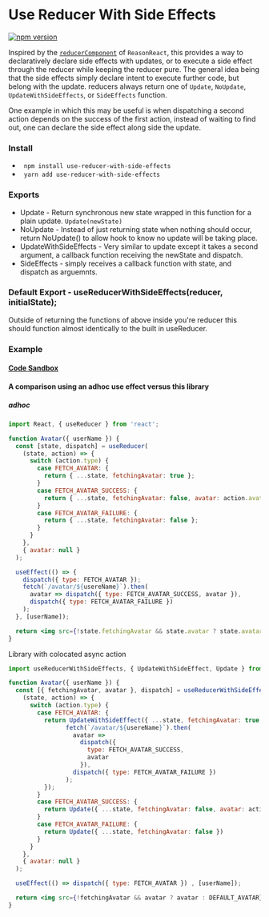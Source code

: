 # Use Reducer With Side Effects

[![npm version](https://img.shields.io/npm/v/use-reducer-with-side-effects.svg)](https://www.npmjs.com/package/use-reducer-with-side-effects)

  Inspired by the <a href="https://reasonml.github.io/reason-react/docs/en/state-actions-reducer">`reducerComponent`</a> of `ReasonReact`, this provides a way to declaratively declare side effects with updates, or to execute a side effect through the reducer while keeping the reducer pure.
  The general idea being that the side effects simply declare intent to execute further code, but belong with the update.
  reducers always return one of `Update`, `NoUpdate`, `UpdateWithSideEffects`, or `SideEffects` function.

 One example in which this may be useful is when dispatching a second action depends on the success of the first action, instead of waiting to find out, one can declare the side effect along side the update.
 
 ### Install
 
 * ``` npm install use-reducer-with-side-effects```
 * ``` yarn add use-reducer-with-side-effects```

### Exports

* Update - Return synchronous new state wrapped in this function for a plain update. `Update(newState)`
* NoUpdate - Instead of just returning state when nothing should occur, return NoUpdate() to allow hook to know no update will be taking place.
* UpdateWithSideEffects - Very similar to update except it takes a second argument, a callback function receiving the newState and dispatch. 
* SideEffects - simply receives a callback function with state, and dispatch as arguemnts.

### Default Export - useReducerWithSideEffects(reducer, initialState);

Outside of returning the functions of above inside you're reducer this should function almost identically to the built in useReducer.

### Example 

#### <a href="https://codesandbox.io/s/angry-bouman-rc2x6">Code Sandbox</a>

#### A comparison using an adhoc use effect versus this library

##### adhoc 
```jsx
import React, { useReducer } from 'react';

function Avatar({ userName }) {
  const [state, dispatch] = useReducer(
    (state, action) => {
      switch (action.type) {
        case FETCH_AVATAR: {
          return { ...state, fetchingAvatar: true };
        }
        case FETCH_AVATAR_SUCCESS: {
          return { ...state, fetchingAvatar: false, avatar: action.avatar };
        }
        case FETCH_AVATAR_FAILURE: {
          return { ...state, fetchingAvatar: false };
        }
      }
    },
    { avatar: null }
  );

  useEffect(() => {
    dispatch({ type: FETCH_AVATAR });
    fetch(`/avatar/${usereName}`).then(
      avatar => dispatch({ type: FETCH_AVATAR_SUCCESS, avatar }),
      dispatch({ type: FETCH_AVATAR_FAILURE })
    );
  }, [userName]);

  return <img src={!state.fetchingAvatar && state.avatar ? state.avatar : DEFAULT_AVATAR} />
}
```
Library with colocated async action
```jsx
import useReducerWithSideEffects, { UpdateWithSideEffect, Update } from 'use-reducer-with-side-effects';

function Avatar({ userName }) {
  const [{ fetchingAvatar, avatar }, dispatch] = useReducerWithSideEffects(
    (state, action) => {
      switch (action.type) {
        case FETCH_AVATAR: {
          return UpdateWithSideEffect({ ...state, fetchingAvatar: true }, (state, dispatch) => { // the second argument can also be an array of side effects
                fetch(`/avatar/${usereName}`).then(
                  avatar =>
                    dispatch({
                      type: FETCH_AVATAR_SUCCESS,
                      avatar
                    }),
                  dispatch({ type: FETCH_AVATAR_FAILURE })
                );
          });
        }
        case FETCH_AVATAR_SUCCESS: {
          return Update({ ...state, fetchingAvatar: false, avatar: action.avatar });
        }
        case FETCH_AVATAR_FAILURE: {
          return Update({ ...state, fetchingAvatar: false })
        }
      }
    },
    { avatar: null }
  );

  useEffect(() => dispatch({ type: FETCH_AVATAR }) , [userName]);

  return <img src={!fetchingAvatar && avatar ? avatar : DEFAULT_AVATAR} />;
}
```
